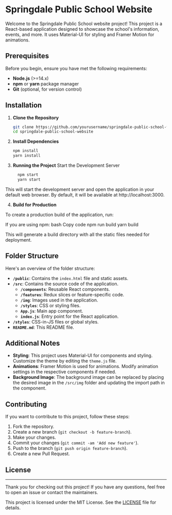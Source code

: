 # Springdale Public School Website

Welcome to the Springdale Public School website project! This project is a React-based application designed to showcase the school's information, events, and more. It uses Material-UI for styling and Framer Motion for animations.

## Prerequisites

Before you begin, ensure you have met the following requirements:

- **Node.js** (>=14.x)
- **npm** or **yarn** package manager
- **Git** (optional, for version control)

## Installation

1. **Clone the Repository**

   ```bash
   git clone https://github.com/yourusername/springdale-public-school-website.git
   cd springdale-public-school-website

2. **Install Dependencies**
      ```bash
      npm install
      yarn install
3. **Running the Project**
    Start the Development Server
    ```bash
      npm start
      yarn start
    
This will start the development server and open the application in your default web browser. By default, it will be available at http://localhost:3000.

4. **Build for Production**

To create a production build of the application, run:

If you are using npm: 
bash
Copy code
npm run build
yarn build

This will generate a build directory with all the static files needed for deployment.

## Folder Structure

Here's an overview of the folder structure:

- **`/public`**: Contains the `index.html` file and static assets.
- **`/src`**: Contains the source code of the application.
  - **`/components`**: Reusable React components.
  - **`/features`**: Redux slices or feature-specific code.
  - **`/img`**: Images used in the application.
  - **`/styles`**: CSS or styling files.
  - **`App.js`**: Main app component.
  - **`index.js`**: Entry point for the React application.
- **`/styles`**: CSS-in-JS files or global styles.
- **`README.md`**: This README file.

## Additional Notes

- **Styling**: This project uses Material-UI for components and styling. Customize the theme by editing the `theme.js` file.
- **Animations**: Framer Motion is used for animations. Modify animation settings in the respective components if needed.
- **Background Image**: The background image can be replaced by placing the desired image in the `/src/img` folder and updating the import path in the component.

## Contributing

If you want to contribute to this project, follow these steps:

1. Fork the repository.
2. Create a new branch (`git checkout -b feature-branch`).
3. Make your changes.
4. Commit your changes (`git commit -am 'Add new feature'`).
5. Push to the branch (`git push origin feature-branch`).
6. Create a new Pull Request.

## License
---

Thank you for checking out this project! If you have any questions, feel free to open an issue or contact the maintainers.

This project is licensed under the MIT License. See the [LICENSE](LICENSE) file for details.


